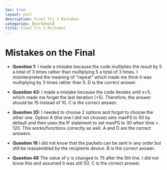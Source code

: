 ```yaml
---
toc: true
layout: post
description: Final Tri 1 Mistakes
categories: [markdown]
title: Final Tri 1 Mistakes
---
```


# Mistakes on the Final 

- **Question 1:** I made a mistake because the code multiplies the result by 5 a total of 3 times rather than multiplying 5 a total of 3 times. I misinterpreted the meaning of "repeat" which made me think it was multiplying by 3 times rather than 5. D is the correct answer.

- **Question 43:** I made a mistake because the code iterates until x>5, which made me forget the last iteration (+5). Therefore, the answer should be 15 instead of 10. C is the correct answer.

- **Question 35:** I needed to choose 2 options and forgot to choose the other one. Option A (the one I did not choose) sets maxPS to 50 by default and then uses the IF statement to set maxPS to 30 when time > 120. This works/functions correctly as well. A and D are the correct answers.

- **Question 16** I did not know that the packets can be sent in any order but still be reassembled by the recipients device. B is the correct answer.

- **Question 48** The value of y is changed to 75 after the 5th line. I did not know this and assumed it was still 50. C is the correct answer.
